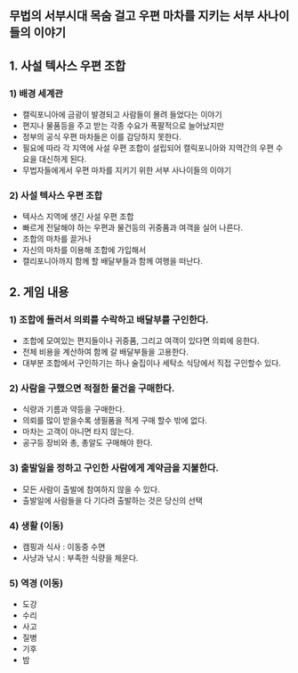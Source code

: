 ## 무법의 서부시대 목숨 걸고 우편 마차를 지키는 서부 사나이들의 이야기
## 1. 사설 텍사스 우편 조합
### 1) 배경 세계관
- 캘릭포니아에 금광이 발경되고 사람들이 몰려 들었다는 이야기
- 편지나 물품등을 주고 받는 각종 수요가 폭팔적으로 늘어났지만
- 정부의 공식 우편 마차들은 이를 감당하지 못한다.
- 필요에 따라 각 지역에 사설 우편 조합이 설립되어 캘릭포니아와 지역간의 우편 수요을 대신하게 된다.
- 무법자들에게서 우편 마차를 지키기 위한 서부 사나이들의 이야기

### 2) 사설 텍사스 우편 조합
- 텍사스 지역에 생긴 사설 우편 조합
- 빠르게 전달해야 하는 우편과 물건등의 귀중품과 여객을 실어 나른다.
- 조합의 마차를 끌거나 
- 자신의 마차를 이용해 조합에 가입해서 
- 캘리포니아까지 함께 할 배달부들과 함께 여행을 떠난다. 

## 2. 게임 내용
### 1) 조합에 들러서 의뢰를 수락하고 배달부를 구인한다. 
- 조합에 모여있는 편지들이나 귀중품, 그리고 여객이 있다면 의뢰에 응한다. 
- 전체 비용을 계산하여 함께 갈 배달부들을 고용한다.
- 대부분 조합에서 구인하기는 하나 술집이나 세탁소 식당에서 직접 구인할수 있다. 

### 2) 사람을 구했으면 적절한 물건을 구매한다. 
- 식량과 기름과 약등을 구매한다. 
- 의뢰를 많이 받을수록 생필품을 적게 구매 할수 밖에 없다. 
- 마차는 고객이 아니면 타지 않는다. 
- 공구등 장비와 총, 총알도 구매해야 한다. 

### 3) 출발일을 정하고 구인한 사람에게 계약금을 지불한다.
- 모든 사람이 출발에 참여하지 않을 수 있다. 
- 출발일에 사람들을 다 기다려 출발하는 것은 당신의 선택

### 4) 생활 (이동)
- 캠핑과 식사 : 이동중 수면
- 사냥과 낚시 : 부족한 식량을 체운다.

### 5) 역경 (이동)
- 도강 
- 수리
- 사고
- 질병
- 기후
- 밤
